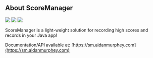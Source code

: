 ## About ScoreManager

![](https://img.shields.io/github/languages/code-size/ZeezCode/ScoreManagerWeb.svg)
![](https://img.shields.io/github/languages/top/ZeezCode/ScoreManagerWeb.svg?style=flat-square)
![](https://img.shields.io/github/languages/count/ZeezCode/ScoreManagerWeb.svg)

ScoreManager is a light-weight solution for recording high scores and records in your Java app!

Documentation/API available at: [https://sm.aidanmurphey.com](https://sm.aidanmurphey.com)
